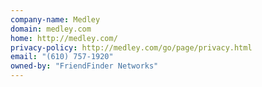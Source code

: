 ```yaml
---
company-name: Medley
domain: medley.com
home: http://medley.com/
privacy-policy: http://medley.com/go/page/privacy.html
email: "(610) 757-1920"
owned-by: "FriendFinder Networks"
---
```




